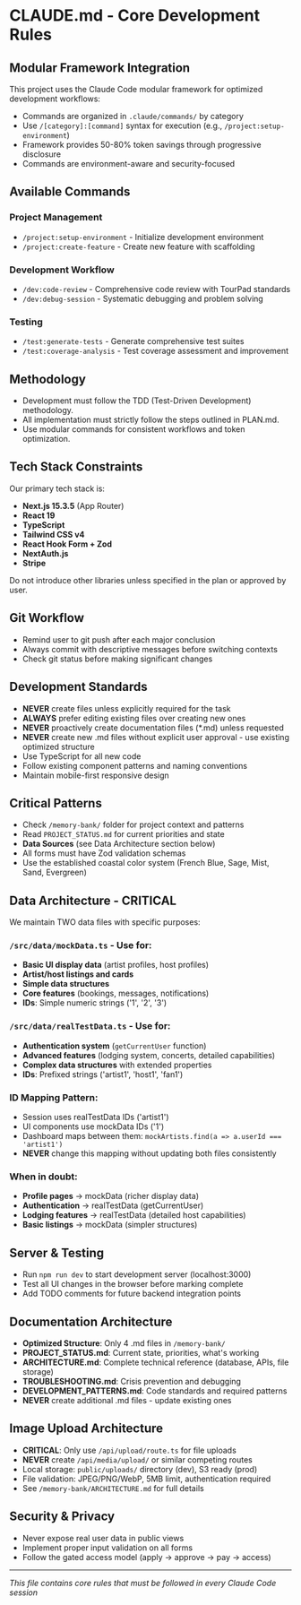 # CLAUDE.md - Core Development Rules

## Modular Framework Integration
This project uses the Claude Code modular framework for optimized development workflows:
- Commands are organized in `.claude/commands/` by category
- Use `/[category]:[command]` syntax for execution (e.g., `/project:setup-environment`)
- Framework provides 50-80% token savings through progressive disclosure
- Commands are environment-aware and security-focused

## Available Commands

### Project Management
- `/project:setup-environment` - Initialize development environment
- `/project:create-feature` - Create new feature with scaffolding

### Development Workflow  
- `/dev:code-review` - Comprehensive code review with TourPad standards
- `/dev:debug-session` - Systematic debugging and problem solving

### Testing
- `/test:generate-tests` - Generate comprehensive test suites
- `/test:coverage-analysis` - Test coverage assessment and improvement

## Methodology
- Development must follow the TDD (Test-Driven Development) methodology.
- All implementation must strictly follow the steps outlined in PLAN.md.
- Use modular commands for consistent workflows and token optimization.

## Tech Stack Constraints
Our primary tech stack is:
- **Next.js 15.3.5** (App Router)
- **React 19**
- **TypeScript**
- **Tailwind CSS v4**
- **React Hook Form + Zod**
- **NextAuth.js**
- **Stripe**

Do not introduce other libraries unless specified in the plan or approved by user.

## Git Workflow
- Remind user to git push after each major conclusion
- Always commit with descriptive messages before switching contexts
- Check git status before making significant changes

## Development Standards
- **NEVER** create files unless explicitly required for the task
- **ALWAYS** prefer editing existing files over creating new ones
- **NEVER** proactively create documentation files (*.md) unless requested
- **NEVER** create new .md files without explicit user approval - use existing optimized structure
- Use TypeScript for all new code
- Follow existing component patterns and naming conventions
- Maintain mobile-first responsive design

## Critical Patterns
- Check `/memory-bank/` folder for project context and patterns
- Read `PROJECT_STATUS.md` for current priorities and state
- **Data Sources** (see Data Architecture section below)
- All forms must have Zod validation schemas
- Use the established coastal color system (French Blue, Sage, Mist, Sand, Evergreen)

## Data Architecture - CRITICAL
We maintain TWO data files with specific purposes:

### `/src/data/mockData.ts` - Use for:
- **Basic UI display data** (artist profiles, host profiles)
- **Artist/host listings and cards**
- **Simple data structures**
- **Core features** (bookings, messages, notifications)
- **IDs**: Simple numeric strings ('1', '2', '3')

### `/src/data/realTestData.ts` - Use for:
- **Authentication system** (`getCurrentUser` function)
- **Advanced features** (lodging system, concerts, detailed capabilities)
- **Complex data structures** with extended properties
- **IDs**: Prefixed strings ('artist1', 'host1', 'fan1')

### ID Mapping Pattern:
- Session uses realTestData IDs ('artist1')
- UI components use mockData IDs ('1') 
- Dashboard maps between them: `mockArtists.find(a => a.userId === 'artist1')`
- **NEVER** change this mapping without updating both files consistently

### When in doubt:
- **Profile pages** → mockData (richer display data)
- **Authentication** → realTestData (getCurrentUser)
- **Lodging features** → realTestData (detailed host capabilities)
- **Basic listings** → mockData (simpler structures)

## Server & Testing
- Run `npm run dev` to start development server (localhost:3000)
- Test all UI changes in the browser before marking complete
- Add TODO comments for future backend integration points

## Documentation Architecture
- **Optimized Structure**: Only 4 .md files in `/memory-bank/`
- **PROJECT_STATUS.md**: Current state, priorities, what's working
- **ARCHITECTURE.md**: Complete technical reference (database, APIs, file storage)
- **TROUBLESHOOTING.md**: Crisis prevention and debugging
- **DEVELOPMENT_PATTERNS.md**: Code standards and required patterns
- **NEVER** create additional .md files - update existing ones

## Image Upload Architecture
- **CRITICAL**: Only use `/api/upload/route.ts` for file uploads
- **NEVER** create `/api/media/upload/` or similar competing routes
- Local storage: `public/uploads/` directory (dev), S3 ready (prod)
- File validation: JPEG/PNG/WebP, 5MB limit, authentication required
- See `/memory-bank/ARCHITECTURE.md` for full details

## Security & Privacy
- Never expose real user data in public views
- Implement proper input validation on all forms
- Follow the gated access model (apply → approve → pay → access)

---
*This file contains core rules that must be followed in every Claude Code session*